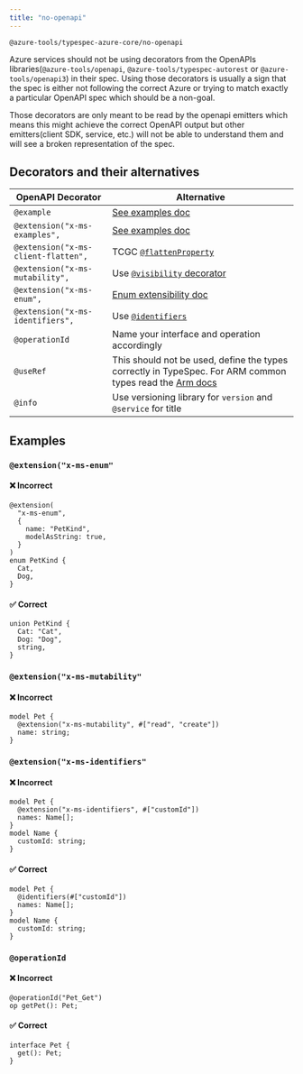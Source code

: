 ```yaml
---
title: "no-openapi"
---
```


```text title="Full name"
@azure-tools/typespec-azure-core/no-openapi
```

Azure services should not be using decorators from the OpenAPIs libraries(`@azure-tools/openapi`, `@azure-tools/typespec-autorest` or `@azure-tools/openapi3`) in their spec.
Using those decorators is usually a sign that the spec is either not following the correct Azure or trying to match exactly a particular OpenAPI spec which should be a non-goal.

Those decorators are only meant to be read by the openapi emitters which means this might achieve the correct OpenAPI output but other emitters(client SDK, service, etc.) will not be able to understand them and will see a broken representation of the spec.

## Decorators and their alternatives

| OpenAPI Decorator                    | Alternative                                                                                                                                                     |
| ------------------------------------ | --------------------------------------------------------------------------------------------------------------------------------------------------------------- |
| `@example`                           | [See examples doc](../../../migrate-swagger/faq/x-ms-examples.mdx)                                                                                              |
| `@extension("x-ms-examples", `       | [See examples doc](../../../migrate-swagger/faq/x-ms-examples.mdx)                                                                                              |
| `@extension("x-ms-client-flatten", ` | TCGC [`@flattenProperty`](../../typespec-client-generator-core/reference/decorators#@Azure.ClientGenerator.Core.flattenProperty)                                |
| `@extension("x-ms-mutability", `     | Use [`@visibility` decorator](https://typespec.io/docs/standard-library/built-in-decorators#@visibility)                                                        |
| `@extension("x-ms-enum", `           | [Enum extensibility doc](https://azure.github.io/typespec-azure/docs/next/troubleshoot/enum-not-extensible)                                                     |
| `@extension("x-ms-identifiers", `    | Use [`@identifiers`](../../typespec-azure-resource-manager/reference/decorators#@Azure.ResourceManager.identifiers)                                             |
| `@operationId`                       | Name your interface and operation accordingly                                                                                                                   |
| `@useRef`                            | This should not be used, define the types correctly in TypeSpec. For ARM common types read the [Arm docs](../../../getstarted/azure-resource-manager/step00.md) |
| `@info`                              | Use versioning library for `version` and `@service` for title                                                                                                   |

## Examples

### `@extension("x-ms-enum"`

#### ❌ Incorrect

```tsp
@extension(
  "x-ms-enum",
  {
    name: "PetKind",
    modelAsString: true,
  }
)
enum PetKind {
  Cat,
  Dog,
}
```

#### ✅ Correct

```tsp
union PetKind {
  Cat: "Cat",
  Dog: "Dog",
  string,
}
```

### `@extension("x-ms-mutability"`

#### ❌ Incorrect

```tsp
model Pet {
  @extension("x-ms-mutability", #["read", "create"])
  name: string;
}
```

### `@extension("x-ms-identifiers"`

#### ❌ Incorrect

```tsp
model Pet {
  @extension("x-ms-identifiers", #["customId"])
  names: Name[];
}
model Name {
  customId: string;
}
```

#### ✅ Correct

```tsp
model Pet {
  @identifiers(#["customId"])
  names: Name[];
}
model Name {
  customId: string;
}
```

### `@operationId`

#### ❌ Incorrect

```tsp
@operationId("Pet_Get")
op getPet(): Pet;
```

#### ✅ Correct

```tsp
interface Pet {
  get(): Pet;
}
```
